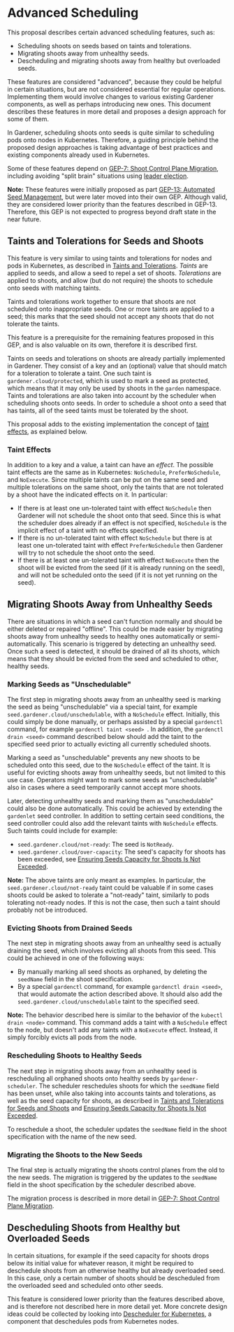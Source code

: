 # Advanced Scheduling

This proposal describes certain advanced scheduling features, such as:

* Scheduling shoots on seeds based on taints and tolerations.
* Migrating shoots away from unhealthy seeds.
* Descheduling and migrating shoots away from healthy but overloaded seeds.
 
These features are considered "advanced", because they could be helpful in certain situations, but are not considered essential for regular operations. Implementing them would involve changes to various existing Gardener components, as well as perhaps introducing new ones. This document describes these features in more detail and proposes a design approach for some of them.

In Gardener, scheduling shoots onto seeds is quite similar to scheduling pods onto nodes in Kubernetes. Therefore, a guiding principle behind the proposed design approaches is taking advantage of best practices and existing components already used in Kubernetes. 

Some of these features depend on [GEP-7: Shoot Control Plane Migration](07-shoot-control-plane-migration.md), including avoiding "split brain" situations using [leader election](07-shoot-control-plane-migration.md#leader-election-and-control-plane-termination).

**Note:** These features were initially proposed as part [GEP-13: Automated Seed Management](13-automated-seed-management.md), but were later moved into their own GEP. Although valid, they are considered lower priority than the features described in GEP-13. Therefore, this GEP is not expected to progress beyond draft state in the near future.

## Taints and Tolerations for Seeds and Shoots

This feature is very similar to using taints and tolerations for nodes and pods in Kubernetes, as described in [Taints and Tolerations](https://kubernetes.io/docs/concepts/scheduling-eviction/taint-and-toleration/). *Taints* are applied to seeds, and allow a seed to repel a set of shoots. *Tolerations* are applied to shoots, and allow (but do not require) the shoots to schedule onto seeds with matching taints.

Taints and tolerations work together to ensure that shoots are not scheduled onto inappropriate seeds. One or more taints are applied to a seed; this marks that the seed should not accept any shoots that do not tolerate the taints.

This feature is a prerequisite for the remaining features proposed in this GEP, and is also valuable on its own, therefore it is described first.

Taints on seeds and tolerations on shoots are already partially implemented in Gardener. They consist of a key and an (optional) value that should match for a toleration to tolerate a taint. One such taint is `gardener.cloud/protected`, which is used to mark a seed as protected, which means that it may only be used by shoots in the `garden` namespace. Taints and tolerations are also taken into account by the scheduler when scheduling shoots onto seeds. In order to schedule a shoot onto a seed that has taints, all of the seed taints must be tolerated by the shoot.

This proposal adds to the existing implementation the concept of [taint effects](#taint-effects), as explained below.

### Taint Effects

In addition to a key and a value, a taint can have an *effect*. The possible taint effects are the same as in Kubernetes: `NoSchedule`, `PreferNoSchedule`, and `NoExecute`. Since multiple taints can be put on the same seed and multiple tolerations on the same shoot, only the taints that are not tolerated by a shoot have the indicated effects on it. In particular:

* If there is at least one un-tolerated taint with effect `NoSchedule` then Gardener will not schedule the shoot onto that seed. Since this is what the scheduler does already if an effect is not specified, `NoSchedule` is the implicit effect of a taint with no effects specified.
* If there is no un-tolerated taint with effect `NoSchedule` but there is at least one un-tolerated taint with effect `PreferNoSchedule` then Gardener will try to not schedule the shoot onto the seed.
* If there is at least one un-tolerated taint with effect `NoExecute` then the shoot will be evicted from the seed (if it is already running on the seed), and will not be scheduled onto the seed (if it is not yet running on the seed).
 
## Migrating Shoots Away from Unhealthy Seeds

There are situations in which a seed can't function normally and should be either deleted or repaired "offline". This could be made easier by migrating shoots away from unhealthy seeds to healthy ones automatically or semi-automatically. This scenario is triggered by detecting an unhealthy seed. Once such a seed is detected, it should be drained of all its shoots, which means that they should be evicted from the seed and scheduled to other, healthy seeds.

### Marking Seeds as "Unschedulable"

The first step in migrating shoots away from an unhealthy seed is marking the seed as being "unschedulable" via a special taint, for example `seed.gardener.cloud/unschedulable`, with a `NoSchedule` effect. Initially, this could simply be done manually, or perhaps assisted by a special `gardenctl` command, for example `gardenctl taint <seed> `. In addition, the `gardenctl drain <seed>` command described below should add the taint to the specified seed prior to actually evicting all currently scheduled shoots.

Marking a seed as "unschedulable" prevents any new shoots to be scheduled onto this seed, due to the `NoSchedule` effect of the taint. It is useful for evicting shoots away from unhealthy seeds, but not limited to this use case. Operators might want to mark some seeds as "unschedulable" also in cases where a seed temporarily cannot accept more shoots.

Later, detecting unhealthy seeds and marking them as "unschedulable" could also be done automatically. This could be achieved by extending the `gardenlet` seed controller. In addition to setting certain seed conditions, the seed controller could also add the relevant taints with `NoSchedule` effects. Such taints could include for example:

* `seed.gardener.cloud/not-ready`: The seed is `NotReady`. 
* `seed.gardener.cloud/over-capacity`: The seed's capacity for shoots has been exceeded, see [Ensuring Seeds Capacity for Shoots Is Not Exceeded](13-automated-seed-management.md#ensuring-seeds-capacity-for-shoots-is-not-exceeded).

**Note:** The above taints are only meant as examples. In particular, the `seed.gardener.cloud/not-ready` taint could be valuable if in some cases shoots could be asked to tolerate a "not-ready" taint, similarly to pods tolerating not-ready nodes. If this is not the case, then such a taint should probably not be introduced. 

### Evicting Shoots from Drained Seeds

The next step in migrating shoots away from an unhealthy seed is actually draining the seed, which involves evicting all shoots from this seed. This could be achieved in one of the following ways:

* By manually marking all seed shoots as orphaned, by deleting the `seedName` field in the shoot specification.
* By a special `gardenctl` command, for example `gardenctl drain <seed>`, that would automate the action described above. It should also add the `seed.gardener.cloud/unschedulable` taint to the specified seed.

**Note:** The behavior described here is similar to the behavior of the `kubectl drain <node>` command. This command adds a taint with a `NoSchedule` effect to the node, but doesn't add any taints with a `NoExecute` effect. Instead, it simply forcibly evicts all pods from the node.

### Rescheduling Shoots to Healthy Seeds 

The next step in migrating shoots away from an unhealthy seed is rescheduling all orphaned shoots onto healthy seeds by `gardener-scheduler`. The scheduler reschedules shoots for which the `seedName` field has been unset, while also taking into accounts taints and tolerations, as well as the seed capacity for shoots, as described in [Taints and Tolerations for Seeds and Shoots](#taints-and-tolerations-for-seeds-and-shoots) and [Ensuring Seeds Capacity for Shoots Is Not Exceeded](13-automated-seed-management.md#ensuring-seeds-capacity-for-shoots-is-not-exceeded).

To reschedule a shoot, the scheduler updates the `seedName` field in the shoot specification with the name of the new seed. 

### Migrating the Shoots to the New Seeds

The final step is actually migrating the shoots control planes from the old to the new seeds. The migration is triggered by the updates to the `seedName` field in the shoot specification by the scheduler described above.

The migration process is described in more detail in [GEP-7: Shoot Control Plane Migration](07-shoot-control-plane-migration.md). 

## Descheduling Shoots from Healthy but Overloaded Seeds

In certain situations, for example if the seed capacity for shoots drops below its initial value for whatever reason, it might be required to deschedule shoots from an otherwise healthy but already overloaded seed. In this case, only a certain number of shoots should be descheduled from the overloaded seed and scheduled onto other seeds. 

This feature is considered lower priority than the features described above, and is therefore not described here in more detail yet. More concrete design ideas could be collected by looking into [Descheduler for Kubernetes](https://github.com/kubernetes-sigs/descheduler), a component that deschedules pods from Kubernetes nodes.
